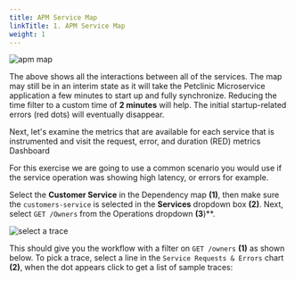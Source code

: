```yaml
---
title: APM Service Map
linkTitle: 1. APM Service Map
weight: 1
---
```


![apm map](../../images/zero-config-first-services-map.png)

The above shows all the interactions between all of the services. The map may still be in an interim state as it will take the Petclinic Microservice application a few minutes to start up and fully synchronize. Reducing the time filter to a custom time of **2 minutes** will help. The initial startup-related errors (red dots) will eventually disappear.

Next, let's examine the metrics that are available for each service that is instrumented and visit the request, error, and duration (RED) metrics Dashboard

For this exercise we are going to use a common scenario you would use if the service operation was showing high latency, or errors for example.

Select the **Customer Service** in the Dependency map **(1)**, then make sure the `customers-service` is selected in the **Services** dropdown box **(2)**. Next, select `GET /Owners` from the Operations dropdown **(3**)**.

![select a trace](../../images/select-workflow.png)

This should give you the workflow with a filter on `GET /owners` **(1)** as shown below. To pick a trace, select a line in the `Service Requests & Errors` chart **(2)**, when the dot appears click to get a list of sample traces:
